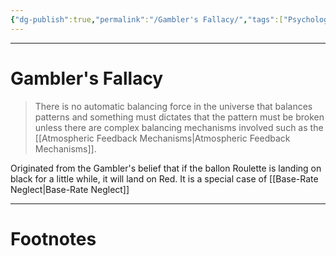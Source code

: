 ```yaml
---
{"dg-publish":true,"permalink":"/Gambler's Fallacy/","tags":["Psychology"]}
---
```



---
# Gambler's Fallacy
> There is no automatic balancing force in the universe that balances patterns and something must dictates that the pattern must be broken unless there are complex balancing mechanisms involved such as the [[Atmospheric Feedback Mechanisms\|Atmospheric Feedback Mechanisms]].

Originated from the Gambler's belief that if the ballon Roulette is landing on black for a little while, it will land on Red. It is a special case of [[Base-Rate Neglect\|Base-Rate Neglect]]


---
# Footnotes